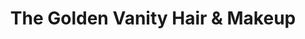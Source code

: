 ---
title: "The Golden Vanity Hair & Makeup"
url: /bowling-green/the-golden-vanity-hair-and-makeup/
shop: hairdresser
---